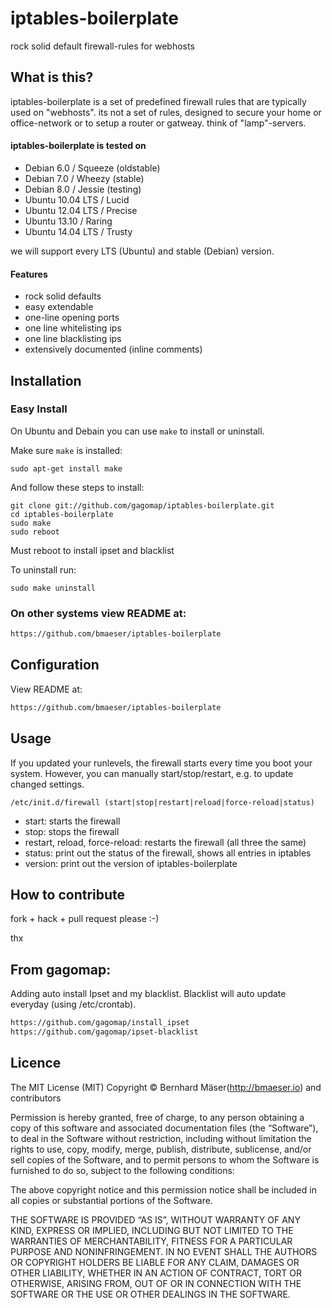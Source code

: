 # iptables-boilerplate
rock solid default firewall-rules for webhosts

## What is this?
iptables-boilerplate is a set of predefined firewall rules that are typically used on "webhosts".
its not a set of rules, designed to secure your home or office-network or to setup a router or gatweay.
think of "lamp"-servers.

#### iptables-boilerplate is tested on
* Debian 6.0 / Squeeze (oldstable)
* Debian 7.0 / Wheezy (stable)
* Debian 8.0 / Jessie (testing)
* Ubuntu 10.04 LTS / Lucid
* Ubuntu 12.04 LTS / Precise
* Ubuntu 13.10 / Raring
* Ubuntu 14.04 LTS / Trusty

we will support every LTS (Ubuntu) and stable (Debian) version.

#### Features
* rock solid defaults
* easy extendable
* one-line opening ports
* one line whitelisting ips
* one line blacklisting ips
* extensively documented (inline comments)

## Installation

### Easy Install
On Ubuntu and Debain you can use `make` to install or uninstall.

Make sure `make` is installed:

    sudo apt-get install make

And follow these steps to install:

    git clone git://github.com/gagomap/iptables-boilerplate.git
    cd iptables-boilerplate
    sudo make
    sudo reboot

Must reboot to install ipset and blacklist

To uninstall run:

    sudo make uninstall

### On other systems view README at: 
```bash
https://github.com/bmaeser/iptables-boilerplate
```

## Configuration
View README at: 
```bash
https://github.com/bmaeser/iptables-boilerplate
```

## Usage
If you updated your runlevels, the firewall starts every time you boot your system.
However, you can manually start/stop/restart, e.g. to update changed settings.

    /etc/init.d/firewall (start|stop|restart|reload|force-reload|status)

* start: starts the firewall
* stop: stops the firewall
* restart, reload, force-reload: restarts the firewall (all three the same)
* status: print out the status of the firewall, shows all entries in iptables
* version: print out the version of iptables-boilerplate

## How to contribute
fork + hack + pull request please :-)

thx

## From gagomap: 
Adding auto install Ipset and my blacklist. Blacklist will auto update everyday (using /etc/crontab). 

```bash
https://github.com/gagomap/install_ipset
https://github.com/gagomap/ipset-blacklist
```

## Licence
The MIT License (MIT)
Copyright © Bernhard Mäser(http://bmaeser.io) and contributors

Permission is hereby granted, free of charge, to any person obtaining a copy
of this software and associated documentation files (the “Software”), to deal
in the Software without restriction, including without limitation the rights
to use, copy, modify, merge, publish, distribute, sublicense, and/or sell
copies of the Software, and to permit persons to whom the Software is
furnished to do so, subject to the following conditions:

The above copyright notice and this permission notice shall be included in
all copies or substantial portions of the Software.

THE SOFTWARE IS PROVIDED “AS IS”, WITHOUT WARRANTY OF ANY KIND, EXPRESS OR
IMPLIED, INCLUDING BUT NOT LIMITED TO THE WARRANTIES OF MERCHANTABILITY,
FITNESS FOR A PARTICULAR PURPOSE AND NONINFRINGEMENT. IN NO EVENT SHALL THE
AUTHORS OR COPYRIGHT HOLDERS BE LIABLE FOR ANY CLAIM, DAMAGES OR OTHER
LIABILITY, WHETHER IN AN ACTION OF CONTRACT, TORT OR OTHERWISE, ARISING FROM,
OUT OF OR IN CONNECTION WITH THE SOFTWARE OR THE USE OR OTHER DEALINGS IN
THE SOFTWARE.
